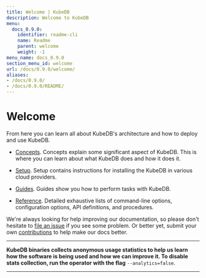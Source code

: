 ```yaml
---
title: Welcome | KubeDB
description: Welcome to KubeDB
menu:
  docs_0.9.0:
    identifier: readme-cli
    name: Readme
    parent: welcome
    weight: -1
menu_name: docs_0.9.0
section_menu_id: welcome
url: /docs/0.9.0/welcome/
aliases:
- /docs/0.9.0/
- /docs/0.9.0/README/
---
```


# Welcome

From here you can learn all about KubeDB's architecture and how to deploy and use KubeDB.

- [Concepts](/docs/0.9.0/concepts/). Concepts explain some significant aspect of KubeDB. This is where you can learn about what KubeDB does and how it does it.

- [Setup](/docs/0.9.0/setup/). Setup contains instructions for installing the KubeDB in various cloud providers.

- [Guides](/docs/0.9.0/guides/). Guides show you how to perform tasks with KubeDB.

- [Reference](/docs/0.9.0/reference/). Detailed exhaustive lists of command-line options, configuration options, API definitions, and procedures.

We're always looking for help improving our documentation, so please don't hesitate to [file an issue](https://github.com/kubedb/project/issues/new) if you see some problem. Or better yet, submit your own [contributions](/docs/0.9.0/CONTRIBUTING) to help make our docs better.

---

**KubeDB binaries collects anonymous usage statistics to help us learn how the software is being used and how we can improve it. To disable stats collection, run the operator with the flag** `--analytics=false`.

---

